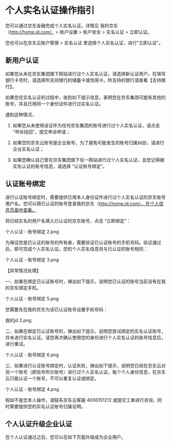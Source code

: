 # 个人实名认证操作指引
您可以通过京东金融完成个人实名认证。详情见 我的京东（http://home.jd.com） > 账户设置 > 账户安全 > 实名认证 > 立即认证。

您也可以在京东云账户管理 > 实名认证 里选择个人实名认证，进行"立即认证"。

## 新用户认证

如果您从未在京东集团旗下网站进行过个人实名认证，请选择新认证用户。在填写银行卡号时，请选择所支持银行的储蓄卡或信用卡。所支持的银行请查看【支持银行】。

如果您在实名认证的过程中，收到如下提示信息，表明您在京东集团可能有其他的账号，并且已用同一个身份证件进行过实名认证。

遇到这种情况，

 1. 如果您从未使用该证件为任何京东集团的账号进行过个人实名认证，请点击 “申诉找回”，提交申诉申请；
    
 2. 如果您的京东云账号是企业账号，为了避免可能发生的账号归属纠纷，请进行企业实名认证；

 3. 如果您确认自己曾在京东集团旗下任一网站进行过个人实名认证，且您记得被实名认证的账号信息，请选择 “认证账号绑定”。

## 认证账号绑定
进行认证账号绑定时，需要提供已用本人身份证件进行过个人实名认证的京东账号用户名。您可以用已认证的账号登录我的京东（http://home.jd.com），在个人信息页面中查看。

将已经实名的用户名填入已认证的京东账号，点击 “立即绑定”：

个人认证 - 账号绑定 2.png

为保证您是已认证的账号的所有者，需要验证已认证账号的手机号码。验证通过后，即可完成个人实名认证。您的个人实名信息将与已认证的账号相同：

个人认证 - 账号绑定 3.png

【异常情况处理】

一、如果在绑定已认证账号时，弹出如下提示，说明您已认证的账号当前没有在我的京东绑定手机。

个人认证 - 账号绑定 5.png

您需要先在我的京东为该已认证账号设置手机号码：

我的jd 2.png

二、如果在绑定已认证账号时，弹出如下提示，说明您尝试绑定的实名认证账号，并未进行实名认证。请您再次确认使用您的身份进行个人实名认证的账号信息后，进行重试。

个人认证 - 账号绑定 6.png

三、如果进行认证账号绑定时，认证失败，弹出如下提示，说明您已经在京东云对另一个账号（即括号所示账号）进行过个人实名认证。每个个人身份信息，在京东云只能认证一个账号，不可以重复认证或绑定。

个人认证 - 账号绑定 4.png

假如不是您本人操作，请联系京东云客服 4006151212 或提交工单进行咨询，同时需要提供您的实名认证账号归属证明。

## 个人认证升级企业认证
在个人认证通过之后，您可以在如下页面升级成为企业用户。
